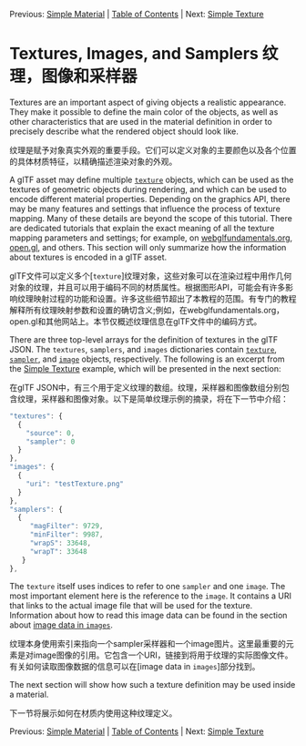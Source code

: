 Previous: [Simple Material](gltfTutorial_011_SimpleMaterial.md) | [Table of Contents](README.md) | Next: [Simple Texture](gltfTutorial_013_SimpleTexture.md)

# Textures, Images, and Samplers  纹理，图像和采样器

Textures are an important aspect of giving objects a realistic appearance. They make it possible to define the main color of the objects, as well as other characteristics that are used in the material definition in order to precisely describe what the rendered object should look like.

纹理是赋予对象真实外观的重要手段。它们可以定义对象的主要颜色以及各个位置的具体材质特征，以精确描述渲染对象的外观。

A glTF asset may define multiple [`texture`](https://github.com/KhronosGroup/glTF/tree/master/specification/2.0/#reference-texture) objects, which can be used as the textures of geometric objects during rendering, and which can be used to encode different material properties. Depending on the graphics API, there may be many features and settings that influence the process of texture mapping. Many of these details are beyond the scope of this tutorial. There are dedicated tutorials that explain the exact meaning of all the texture mapping parameters and settings; for example, on [webglfundamentals.org](http://webglfundamentals.org/webgl/lessons/webgl-3d-textures.html),  [open.gl](https://open.gl/textures), and others. This section will only summarize how the information about textures is encoded in a glTF asset.

glTF文件可以定义多个[`texture`]纹理对象，这些对象可以在渲染过程中用作几何对象的纹理，并且可以用于编码不同的材质属性。根据图形API，可能会有许多影响纹理映射过程的功能和设置。许多这些细节超出了本教程的范围。有专门的教程解释所有纹理映射参数和设置的确切含义;例如，在webglfundamentals.org，open.gl和其他网站上。本节仅概述纹理信息在glTF文件中的编码方式。

There are three top-level arrays for the definition of textures in the glTF JSON. The `textures`, `samplers`, and `images` dictionaries contain  [`texture`](https://github.com/KhronosGroup/glTF/tree/master/specification/2.0/#reference-texture),  [`sampler`](https://github.com/KhronosGroup/glTF/tree/master/specification/2.0/#reference-sampler), and [`image`](https://github.com/KhronosGroup/glTF/tree/master/specification/2.0/#reference-image) objects, respectively. The following is an excerpt from the [Simple Texture](gltfTutorial_013_SimpleTexture.md) example, which will be presented in the next section:

在glTF JSON中，有三个用于定义纹理的数组。纹理，采样器和图像数组分别包含纹理，采样器和图像对象。以下是简单纹理示例的摘录，将在下一节中介绍：

```javascript
"textures": {
  {
    "source": 0,
    "sampler": 0
  }
},
"images": {
  {
    "uri": "testTexture.png"
  }
},
"samplers": {
  {
     "magFilter": 9729,
     "minFilter": 9987,
     "wrapS": 33648,
     "wrapT": 33648
   }
},
```

The `texture` itself uses indices to refer to one `sampler` and one `image`. The most important element here is the reference to the `image`. It contains a URI that links to the actual image file that will be used for the texture. Information about how to read this image data can be found in the section about [image data in `images`](gltfTutorial_002_BasicGltfStructure.md#image-data-in-images).

纹理本身使用索引来指向一个sampler采样器和一个image图片。这里最重要的元素是对image图像的引用。它包含一个URI，链接到将用于纹理的实际图像文件。有关如何读取图像数据的信息可以在[image data in `images`]部分找到。

The next section will show how such a texture definition may be used inside a material. 

下一节将展示如何在材质内使用这种纹理定义。

Previous: [Simple Material](gltfTutorial_011_SimpleMaterial.md) | [Table of Contents](README.md) | Next: [Simple Texture](gltfTutorial_013_SimpleTexture.md)
